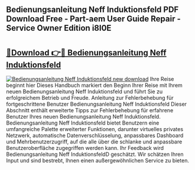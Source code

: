 ## Bedienungsanleitung Neff Induktionsfeld PDF Download Free - Part-aem User Guide Repair - Service Owner Edition i8I0E

# <h2><a href="http://df5bdsl.blite.top/?on=Bedienungsanleitung+Neff+Induktionsfeld">🔗Download 👉🔴 Bedienungsanleitung Neff Induktionsfeld</a></h2>

[![Bedienungsanleitung Neff Induktionsfeld new download](https://i.imgur.com/lujVjoI.png)](http://df5bdsl.blite.top/?on=Bedienungsanleitung+Neff+Induktionsfeld)
Ihre Reise beginnt hier Dieses Handbuch markiert den Beginn Ihrer Reise mit Ihrem neuen Bedienungsanleitung Neff Induktionsfeld und führt Sie zu erfolgreichem Betrieb und Freude. Anleitung zur Fehlerbehebung für fortgeschrittene Benutzer Bedienungsanleitung Neff Induktionsfeld Dieser Abschnitt enthält erweiterte Tipps zur Fehlerbehebung für erfahrene Benutzer Ihres neuen Bedienungsanleitung Neff Induktionsfeld. Bedienungsanleitung Neff Induktionsfeld bietet Benutzern eine umfangreiche Palette erweiterter Funktionen, darunter virtuelles privates Netzwerk, automatische Datenverschlüsselung, anpassbares Dashboard und Mehrbenutzerzugriff, auf die alle über die schlanke und anpassbare Benutzeroberfläche zugegriffen werden kann. Ihr Feedback wird Bedienungsanleitung Neff InduktionsfeldD geschätzt. Wir schätzen Ihren Input und sind bestrebt, Ihnen einen außergewöhnlichen Service zu bieten.
